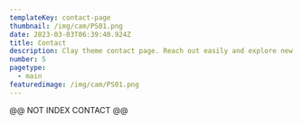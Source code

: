```yaml
---
templateKey: contact-page
thumbnail: /img/cam/PS01.png
date: 2023-03-03T06:39:40.924Z
title: Contact
description: Clay theme contact page. Reach out easily and explore new opportunities. Your journey starts here.
number: 5
pagetype:
  - main
featuredimage: /img/cam/PS01.png
---
```




@@ NOT INDEX CONTACT @@